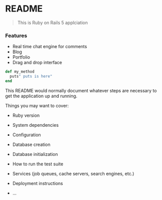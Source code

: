 # README


> This is Ruby on Rails 5 applciation 

### Features

- Real time chat engine for comments 
- Blog
- Portfolio
- Drag and drop interface 



```ruby
def my_method
  puts" puts is here"
end
```



This README would normally document whatever steps are necessary to get the
application up and running.

Things you may want to cover:

* Ruby version

* System dependencies

* Configuration

* Database creation

* Database initialization

* How to run the test suite

* Services (job queues, cache servers, search engines, etc.)

* Deployment instructions

* ...

